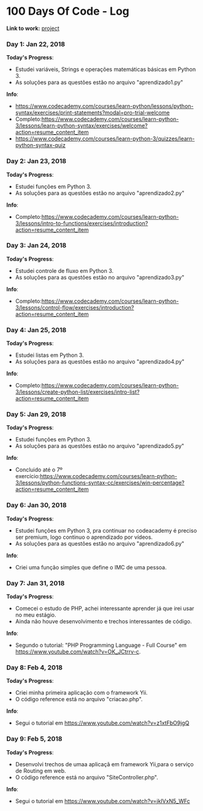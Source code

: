 # 100 Days Of Code - Log

**Link to work:**
[project](https://github.com/vturrisi/pytorch-journey)

### Day 1: Jan 22, 2018

**Today's Progress**:
- Estudei variáveis, Strings e operações matemáticas básicas em Python 3.
- As soluções para as questões estão no arquivo "aprendizado1.py"

**Info**:
- https://www.codecademy.com/courses/learn-python/lessons/python-syntax/exercises/print-statements?modal=pro-trial-welcome
- Completo:https://www.codecademy.com/courses/learn-python-3/lessons/learn-python-syntax/exercises/welcome?action=resume_content_item
- https://www.codecademy.com/courses/learn-python-3/quizzes/learn-python-syntax-quiz

### Day 2: Jan 23, 2018

**Today's Progress**:
- Estudei funções em Python 3.
- As soluções para as questões estão no arquivo "aprendizado2.py"

**Info**:
- Completo:https://www.codecademy.com/courses/learn-python-3/lessons/intro-to-functions/exercises/introduction?action=resume_content_item

### Day 3: Jan 24, 2018

**Today's Progress**:
- Estudei controle de fluxo em Python 3.
- As soluções para as questões estão no arquivo "aprendizado3.py"

**Info**:
- Completo:https://www.codecademy.com/courses/learn-python-3/lessons/control-flow/exercises/introduction?action=resume_content_item

### Day 4: Jan 25, 2018

**Today's Progress**:
- Estudei listas em Python 3.
- As soluções para as questões estão no arquivo "aprendizado4.py"

**Info**:
- Completo:https://www.codecademy.com/courses/learn-python-3/lessons/create-python-list/exercises/intro-list?action=resume_content_item

### Day 5: Jan 29, 2018
**Today's Progress**:
- Estudei funções em Python 3.
- As soluções para as questões estão no arquivo "aprendizado5.py"

**Info**:
- Concluido até o 7º exercício:https://www.codecademy.com/courses/learn-python-3/lessons/python-functions-syntax-cc/exercises/win-percentage?action=resume_content_item

### Day 6: Jan 30, 2018
**Today's Progress**:
- Estudei funções em Python 3, pra continuar no codeacademy é preciso ser premium, logo continuo o aprendizado por vídeos.
- As soluções para as questões estão no arquivo "aprendizado6.py"


**Info**:
- Criei uma função simples que define o IMC de uma pessoa.

### Day 7: Jan 31, 2018
**Today's Progress**:
- Comecei o estudo de PHP, achei interessante aprender já que irei usar no meu estágio.
- Ainda não houve desenvolvimento e trechos interessantes de código.


**Info**:
- Segundo o tutorial: "PHP Programming Language - Full Course" em https://www.youtube.com/watch?v=OK_JCtrrv-c.

### Day 8: Feb 4, 2018
**Today's Progress**:
- Criei minha primeira aplicação com o framework Yii.
- O código reference está no arquivo "criacao.php".


**Info**:
- Segui o tutorial em https://www.youtube.com/watch?v=z1xtFbO9jgQ


### Day 9: Feb 5, 2018
**Today's Progress**:
- Desenvolvi trechos de umaa aplicaçã em framework Yii,para o serviço de Routing em web.
- O código reference está no arquivo "SiteController.php".


**Info**:
- Segui o tutorial em https://www.youtube.com/watch?v=jkIVxN5_WFc


